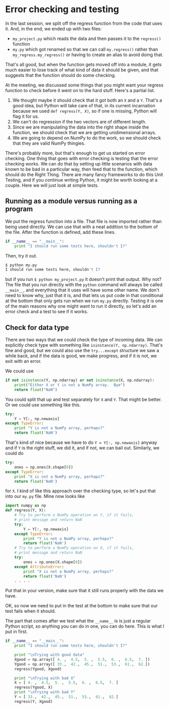 # Error checking and testing

In the last session, we split off the regress function from the code
that uses it.  And, in the end, we ended up with two files:

* `my_project.py` which reads the data and then passes it to the
`regress()` function
* `my.py` which got renamed so that we can call `my.regress()` rather
  than `my_regress.my_regress()` or having to create an alias to avoid
  doing that.

That's all good, but when the function gets moved off into a module, it
gets much easier to lose track of what kind of data it should be given,
and that suggests that the function should do some checking.

At the meeting, we discussed some things that you might want your regress
function to check before it went on to the hard stuff.  Here's a partial
list.

1.  We thought maybe it should check that it got both an `X` and a `Y`.
    That's a good idea, but Python will take care of that, in its current
    incarnation because we used `def regress(Y, X)`, so if one is missing,
    Python will flag it for us.
1.  We can't do regression if the two vectors are of different length.
1.  Since we are manipulating the data into the right shape inside the
    function, we should check that we are getting unidimensional arrays.
1.  We are going to depend on NumPy to do the work, so we should check
    that they are valid NumPy thingies.

There's probably more, but that's enough to get us started on error checking.
One thing that goes with error checking is testing that the error checking
works.  We can do that by setting up little scenarios with data known to be
bad in a particular way, then feed that to the function, which should do the
Right Thing.  There are many fancy frameworks to do this Unit Testing, and
if you continue writing Python, it might be worth looking at a couple.  Here
we will just look at simple tests.

## Running as a module versus running as a program

We put the regress function into a file.  That file is now imported rather
than being used directly.  We can use that with a neat addition to the bottom
of the file.  After the function is defined, add these lines.

```python
if __name__ == "__main__":
    print "I should run some tests here, shouldn't I?"
```

Then, try it out.

```bash
$ python my.py
I should run some tests here, shouldn't I?
```

but if you run `$ python my_project.py` it doesn't print that output.  Why
not?  The file that you run directly with the `python` command will always
be called `__main__`, and everything that it uses will have some other name.
We don't need to know why, just that it is, and that lets us put code in
that conditional at the bottom that only gets run when we run `my.py` directly.
Testing it is one of the main reasons why one might want to run it directly,
so let's add an error check and a test to see if it works.

## Check for data type

There are two ways that we could check the type of incoming data.  We can
explicitly check type with something like `isinstance(Y, np.ndarray)`.
That's fine and good, but we could also use the `try...except` structure
we saw a while back, and if the data is good, we make progress, and if it
is not, we exit with an error.

We could use

```python
if not isinstance(Y, np.ndarray) or not isinstance(X, np.ndarray):
    print("Either X or Y is not a NumPy array.  Bye")
    return float("NaN")
```

You could split that up and test separately for `X` and `Y`.  That
might be better.  Or we could use something like this.

```python
try:
    Y = Y[:, np.newaxis]
except TypeError:
    print "Y is not a NumPy array, perhaps?"
    return float('NaN')
```

That's kind of nice because we have to do `Y = Y[:, np.newaxis]` anyway
and if `Y` is the right stuff, we did it, and if not, we can bail out.
Similarly, we could do

```python
try:
    ones = np.ones(X.shape[0])
except TypeError:
    print "X is not a NumPy array, perhaps?"
    return float('NaN')
```
for `X`.  I kind of like this approach over the checking type, so let's
put that into our `my.py` file.  Mine now looks like

```python
import numpy as np
def regress(Y, X):
    # Try to perform a NumPy operation on Y, if it fails,
    # print message and return NaN
    try:
        Y = Y[:, np.newaxis]
    except TypeError:
        print "Y is not a NumPy array, perhaps?"
        return float('NaN')
    # Try to perform a NumPy operation on X, if it fails,
    # print message and return NaN
    try:
        ones = np.ones(X.shape[0])
    except AttributeError:
        print "X is not a NumPy array, perhaps?"
        return float('NaN')
    . . . .
```

Put that in your version, make sure that it still runs properly with
the data we have.

OK, so now we need to put in the test at the bottom to make sure that
our test fails when it should.

The part that comes after we test what the `__name__` is is just a regular
Python script, so anything you can do in one, you can do here.  This is what
I put in first.

```python
if __name__ == "__main__":
    print "I should run some tests here, shouldn't I?"

    print "\nTrying with good data"
    Xgood = np.array([ 4. ,  4.5,  5. ,  5.5,  6. ,  6.5,  7. ])
    Ygood = np.array([ 33.,  42.,  45.,  51.,  53.,  61.,  62.])
    regress(Ygood, Xgood)

    print "\nTrying with bad X"
    X = [ 4. ,  4.5,  5. ,  5.5,  6. ,  6.5,  7. ]
    regress(Ygood, X)
    print "\nTrying with bad Y"
    Y = [ 33.,  42.,  45.,  51.,  53.,  61.,  62.]
    regress(Y, Xgood)
```
